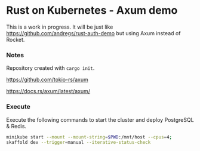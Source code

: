 # Rust on Kubernetes - Axum demo

This is a work in progress. It will be just like https://github.com/andregs/rust-auth-demo but using Axum instead of Rocket.

### Notes

Repository created with `cargo init`.

https://github.com/tokio-rs/axum

https://docs.rs/axum/latest/axum/

### Execute

Execute the following commands to start the cluster and deploy PostgreSQL & Redis.

```sh
minikube start --mount --mount-string=$PWD:/mnt/host --cpus=4;
skaffold dev --trigger=manual --iterative-status-check
```
